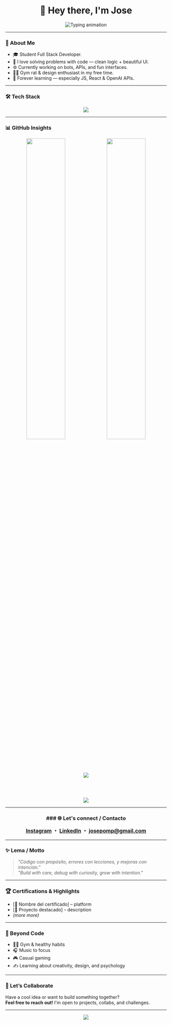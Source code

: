 <h1 align="center">👋 Hey there, I'm Jose</h1>

<p align="center">
  <img src="https://readme-typing-svg.demolab.com?font=Fira+Code&pause=2000&speed=40&center=true&vCenter=true&width=600&lines=Full+Stack+Dev+in+Progress;Explorador+frontend+y+backend;Learning+by+breaking+things;Aprendo+haciendo+y+rompiendo;Coding+with+purpose+%26+clarity;Creando+con+l%C3%B3gica+y+creatividad;Siempre+aprendiendo+y+creando;Let+curiosity+lead+the+code;Not+a+JS+fanboy%2C+but+we+get+along" alt="Typing animation" />
</p>

---

### 🧠 About Me

- 🎓 Student Full Stack Developer.
- 🧩 I love solving problems with code — clean logic + beautiful UI.
- ⚙️ Currently working on bots, APIs, and fun interfaces.
- 🏋️‍♂️ Gym rat & design enthusiast in my free time.
- 🌱 Forever learning — especially JS, React & OpenAI APIs.

---

### 🛠️ Tech Stack

<p align="center">
  <img src="https://skillicons.dev/icons?i=html,css,js,react,nodejs,express,git,github,vscode&theme=dark" />
</p>

---

### 📊 GitHub Insights

<div align="center">

<img src="https://github-readme-stats.vercel.app/api?username=JosepoMP&show_icons=true&theme=tokyonight&bg_color=0d1117&title_color=ff6f61&icon_color=ff6f61&text_color=c9d1d9&hide_border=true" width="49%" />
<img src="https://github-readme-stats.vercel.app/api/top-langs/?username=JosepoMP&layout=compact&theme=tokyonight&bg_color=0d1117&title_color=ff6f61&text_color=c9d1d9&hide_border=true" width="49%" />

<br><br>

<p align="center">
  <img src="https://github-readme-streak-stats.herokuapp.com/?user=JosepoMP&theme=dark"/>
</p>

<br><br>

<img src="https://github-profile-trophy.vercel.app/?username=JosepoMP&theme=tokyonight&no-frame=true&no-bg=true&margin-w=10" />

</div>

---
 <h3 align="center" /h3>
### 🌐 Let's connect / Contacto

[Instagram](https://instagram.com/josepomp) ・ [LinkedIn](https://www.linkedin.com/in/josepomp) ・ josepomp@gmail.com

---

### ✨ Lema / Motto

> _"Código con propósito, errores con lecciones, y mejoras con intención."_  
> _"Build with care, debug with curiosity, grow with intention."_

---

### 🏆 Certifications & Highlights

- [🧾 Nombre del certificado] – platform
- [🚀 Proyecto destacado] – description
- *(more more)*

---

### 🎨 Beyond Code

- 🏋️‍♂️ Gym & healthy habits  
- 🎧 Music to focus  
- 🎮 Casual gaming  
- ✍️ Learning about creativity, design, and psychology

---

### 🤝 Let’s Collaborate

Have a cool idea or want to build something together?  
**Feel free to reach out!** I'm open to projects, collabs, and challenges.

---

<p align="center">
  <img src="https://capsule-render.vercel.app/api?type=waving&color=gradient&height=100&section=footer"/>
</p>
